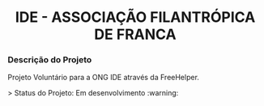 
<h1 align="center"> IDE - ASSOCIAÇÃO FILANTRÓPICA DE FRANCA  </h1>

### Descrição do Projeto

<p align="justify"> Projeto Voluntário para a ONG IDE através da FreeHelper.</p>
> Status do Projeto: Em desenvolvimento :warning:
